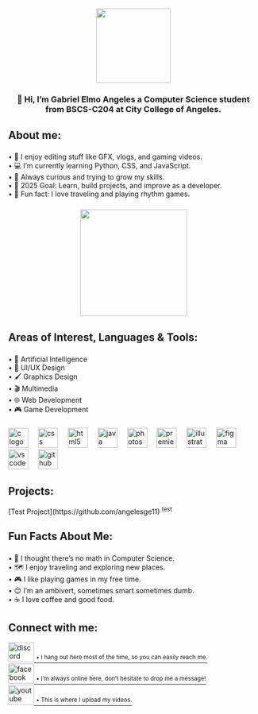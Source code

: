 <h1 align="center"></h1>

###
<div align="center">
  <img height="150" src="https://pbs.twimg.com/profile_images/1802710354084188160/7PgeVFpH_400x400.jpg"  />
</div>

###
<h3 align="center">
👋 Hi, I’m Gabriel Elmo Angeles a Computer Science student<br> from BSCS-C204 at City College of Angeles.</h3>

###
<h2 align="left">About me:</h2>

###
<p align="left">
• 🎨 I enjoy editing stuff like GFX, vlogs, and gaming videos.<br>
• 💻 I’m currently learning Python, CSS, and JavaScript.<br>
• 🌱 Always curious and trying to grow my skills.<br>
• 🥅 2025 Goal: Learn, build projects, and improve as a developer.<br>
• 🎉 Fun fact: I love traveling and playing rhythm games.</p>

###
<div align="center">
  <img height="215" src="https://pbs.twimg.com/profile_banners/1136522348993974274/1735935173/1500x500"  />
</div>

###
<h2 align="left">Areas of Interest, Languages & Tools:</h2>

###
<p align="left">
• 🤖 Artificial Intelligence<br>
• 🎨 UI/UX Design<br>
• 🖌️ Graphics Design<br>
• 🎬 Multimedia<br>
• 🌐 Web Development<br>
• 🎮 Game Development</p>

###
<div align="left">
  <img src="https://cdn.simpleicons.org/c/A8B9CC" height="40" alt="c logo"  />
  <img width="12" />
  <img src="https://cdn.jsdelivr.net/gh/devicons/devicon/icons/css3/css3-original.svg" height="40" alt="css logo"  />
  <img width="12" />
  <img src="https://cdn.jsdelivr.net/gh/devicons/devicon/icons/html5/html5-original.svg" height="40" alt="html5 logo"  />
  <img width="12" />
  <img src="https://cdn.jsdelivr.net/gh/devicons/devicon/icons/java/java-original.svg" height="40" alt="java logo"  />
  <img width="12" />
  <img src="https://cdn.jsdelivr.net/gh/devicons/devicon/icons/photoshop/photoshop-plain.svg" height="40" alt="photoshop logo"  />
  <img width="12" />
  <img src="https://cdn.jsdelivr.net/gh/devicons/devicon/icons/premierepro/premierepro-plain.svg" height="40" alt="premierepro logo"  />
  <img width="12" />
  <img src="https://cdn.jsdelivr.net/gh/devicons/devicon/icons/illustrator/illustrator-plain.svg" height="40" alt="illustrator logo"  />
  <img width="12" />
  <img src="https://cdn.jsdelivr.net/gh/devicons/devicon/icons/figma/figma-original.svg" height="40" alt="figma logo"  />
  <img width="12" />
  <img src="https://cdn.jsdelivr.net/gh/devicons/devicon/icons/vscode/vscode-original.svg" height="40" alt="vscode logo"  />
  <img width="12" />
  <img src="https://cdn.jsdelivr.net/gh/devicons/devicon/icons/github/github-original.svg" height="40" alt="github logo"  />
</div>

###
<h2 align="left">Projects:</h2>
[Test Project](https://github.com/angelesge11)   <sup>test</sup>

###
<h2 align="left">Fun Facts About Me:</h2>

###
<p align="left">
• 🤯 I thought there’s no math in Computer Science. <br>
• 🗺️ I enjoy traveling and exploring new places.  <br>
• 🎮 I like playing games in my free time.  <br>
• 😌 I’m an ambivert, sometimes smart sometimes dumb.  <br>
• ☕ I love coffee and good food.  <br>
</p>

###
<h2 align="left">Connect with me:</h2>

<div align="left">
  <a href="https://discordapp.com/users/578812855193960452" target="_blank">
    <img src="https://cdn.simpleicons.org/discord/5865F2" width="52" height="40" alt="discord logo"  />
    <sup> • I hang out here most of the time, so you can easily reach me.</sup>
  </a><br> 

  <a href="https://www.facebook.com/angelesge11" target="_blank">
    <img src="https://cdn.simpleicons.org/facebook/1877F2" width="52" height="40" alt="facebook logo"  />
    <sup> • I’m always online here, don’t hesitate to drop me a message!</sup>
  </a><br>

  <a href="https://www.youtube.com/@gabzumii/videos" target="_blank">
    <img src="https://cdn.simpleicons.org/youtube/FF0000" width="52" height="40" alt="youtube logo"  />
    <sup> • This is where I upload my videos.</sup>
  </a>
</div>
